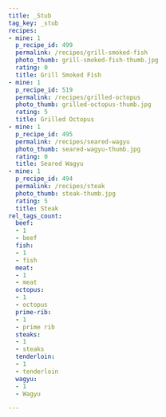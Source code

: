 ```yaml
---
title: _Stub
tag_key: _stub
recipes:
- mine: 1
  p_recipe_id: 499
  permalink: /recipes/grill-smoked-fish
  photo_thumb: grill-smoked-fish-thumb.jpg
  rating: 0
  title: Grill Smoked Fish
- mine: 1
  p_recipe_id: 519
  permalink: /recipes/grilled-octopus
  photo_thumb: grilled-octopus-thumb.jpg
  rating: 5
  title: Grilled Octopus
- mine: 1
  p_recipe_id: 495
  permalink: /recipes/seared-wagyu
  photo_thumb: seared-wagyu-thumb.jpg
  rating: 0
  title: Seared Wagyu
- mine: 1
  p_recipe_id: 494
  permalink: /recipes/steak
  photo_thumb: steak-thumb.jpg
  rating: 5
  title: Steak
rel_tags_count:
  beef:
  - 1
  - beef
  fish:
  - 1
  - fish
  meat:
  - 1
  - meat
  octopus:
  - 1
  - octopus
  prime-rib:
  - 1
  - prime rib
  steaks:
  - 1
  - steaks
  tenderloin:
  - 1
  - tenderloin
  wagyu:
  - 1
  - Wagyu

---
```

